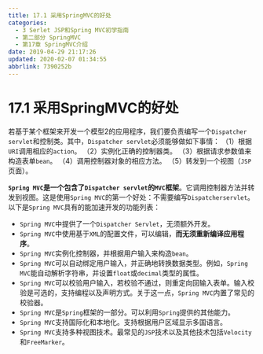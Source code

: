 ```yaml
---
title: 17.1 采用SpringMVC的好处
categories: 
  - 3 Serlet JSP和Spring MVC初学指南
  - 第二部分 SpringMVC
  - 第17章 SpringMVC介绍
date: 2019-04-29 21:17:26
updated: 2020-02-07 01:34:55
abbrlink: 7390252b
---
```

# 17.1 采用SpringMVC的好处 #
若基于某个框架来开发一个模型2的应用程序，我们要负责编写一个`Dispatcher servlet`和控制类。其中，`Dispatcher servlet`必须能够做如下事情：
（1）根据`URI`调用相应的`action`。
（2）实例化正确的控制器类。
（3）根据请求参数值来构造表单`bean`。
（4）调用控制器对象的相应方法。
（5）转发到一个视图（`JSP`页面）。

**`Spring MVC`是一个包含了`Dispatcher servlet`的`MVC`框架**。它调用控制器方法并转发到视图。这是使用`Spring MVC`的第一个好处：不需要编写`Dispatcherservlet`。以下是`Spring MVC`具有的能加速开发的功能列表：
- `Spring MVC`中提供了一个`Dispatcher Servlet`，无须额外开发。
- `Spring MVC`中使用基于`XML`的配置文件，可以编辑，**而无须重新编译应用程序**。
- `Spring MVC`实例化控制器，并根据用户输入来构造`bean`。
- `Spring MVC`可以自动绑定用户输入，并正确地转换数据类型。例如，`Spring MVC`能自动解析字符串，并设置`float`或`decimal`类型的属性。
- `Spring MVC`可以校验用户输入，若校验不通过，则重定向回输入表单。输入校验是可选的，支持编程以及声明方式。关于这一点，`Spring MVC`内置了常见的校验器。
- `Spring MVC`是`Spring`框架的一部分。可以利用`Spring`提供的其他能力。
- `Spring MVC`支持国际化和本地化。支持根据用户区域显示多国语言。
- `Spring MVC`支持多种视图技术。最常见的`JSP`技术以及其他技术包括`Velocity`和`FreeMarker`。

